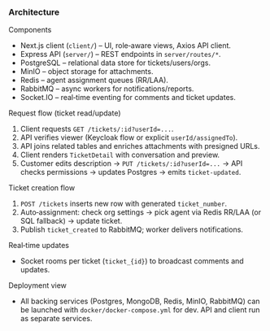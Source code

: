 ### Architecture

Components
- Next.js client (`client/`) – UI, role‑aware views, Axios API client.
- Express API (`server/`) – REST endpoints in `server/routes/*`.
- PostgreSQL – relational data store for tickets/users/orgs.
- MinIO – object storage for attachments.
- Redis – agent assignment queues (RR/LAA).
- RabbitMQ – async workers for notifications/reports.
- Socket.IO – real‑time eventing for comments and ticket updates.

Request flow (ticket read/update)
1) Client requests `GET /tickets/:id?userId=...`.
2) API verifies viewer (Keycloak flow or explicit `userId/assignedTo`).
3) API joins related tables and enriches attachments with presigned URLs.
4) Client renders `TicketDetail` with conversation and preview.
5) Customer edits description → `PUT /tickets/:id?userId=...` → API checks permissions → updates Postgres → emits `ticket-updated`.

Ticket creation flow
1) `POST /tickets` inserts new row with generated `ticket_number`.
2) Auto‑assignment: check org settings → pick agent via Redis RR/LAA (or SQL fallback) → update ticket.
3) Publish `ticket_created` to RabbitMQ; worker delivers notifications.

Real‑time updates
- Socket rooms per ticket (`ticket_{id}`) to broadcast comments and updates.

Deployment view
- All backing services (Postgres, MongoDB, Redis, MinIO, RabbitMQ) can be launched with `docker/docker-compose.yml` for dev. API and client run as separate services.



